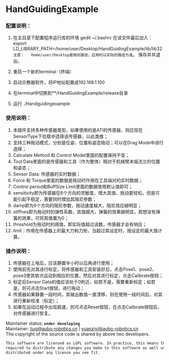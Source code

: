 # HandGuidingExample
### 配置说明：
1. 在主目录下配置程序运行库的环境
   gedit ~/.bashrc
   在该文件最后加入：
   export LD_LIBRARY_PATH=/home/user/Desktop/HandGuidingExample/lib/lib32
   `注意：   home/user/Desktop是相对路径，应用时以实际的路径为准`。
   保存并并退出。
   
2. 重启一个新的terminal（终端）

3. 启动示教器软件，将IP地址配置成192.168.1.100

4. 在terminal中切换到**/HandGuidingExample/release目录

5. 运行 ./Handguidingexample


### 使用说明：
1. 本插件支持多种传感器类型，如果使用的是ATI的传感器，则应现在SensorType下拉框中选择该传感器，以此类推；
2. 支持三种拖动模式，分别是位姿、位置和姿态拖动；可以在Drag Mode中进行选择；
3. Calculate Method 和 Control Model里面的配置保持不变；
4. Tool Data里面的是传感器和工具（作为整体）相对于机械臂末端法兰的位置和姿态；
5. Sensor Data: 传感器的实时数据；
6. Force 和 Torque里面的数据是拖动时作用在工具端对的实时数据；
7. Control period和BuffSize Limit里面的数据使用默认值即可；
8. sensitivity即为传感器在6个方向的灵敏度，增大其值，拖动更轻松，但是可能引起不稳定，需要同时增加其阻尼参数；
9. damp即为6个方向的阻尼参数，拖动速度越大，阻尼效应越明显；
10. stiffnes即为拖动时的弹性系数，其值越大，弹簧的效果越明显，若想没有弹簧的效果，可将其值置为0；
11. threshold为拖动时的阈值，即实际值超过该数，传感器才会有响应；
12. limit：作用在传感器上的最大力和力矩，当超过其设定时，按设定的最大值计算。

### 操作说明：
1. 传感器在上电后，应该静置半小时以后再进行使用；
2. 使用前先对其进行标定，将传感器和工具安装好后，点击Pose1、pose2、pose3使其依次运动到相应的位置，然后对其进行标定，点击Calibrate按钮；
3. 标定后Sensor Data的值应该处于0附近，如若不是，需要重新标定；如若是，则可点击Start按钮，进行拖动；
4. 传感器如果静置一段时间，其输出数值一直漂移，则在使用一段时间后，对其进行重新校准（标定）；
5. 如果在运动过程中出现超速，则可点击Reset按钮，在点击Calibrate按钮后，对传感器进行恢复。

Maintainer status: **`under developing`**<br>
Maintainer: liug@aubo-robotics.cn | yuanziyi@aubo-robotics.cn<br>
The copyright of the source code is shared by above two developers.<br>

```diff
This software are licensed as LGPL software. In practice, this means that, when you distribute this software,you are
required to distribute any changes you make to this software as well under the same license. The derived work may be 
distributed under any license you see fit.
```
